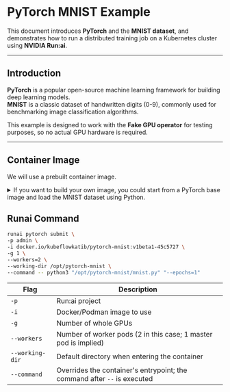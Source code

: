 # PyTorch MNIST Example

This document introduces **PyTorch** and the **MNIST dataset**, and demonstrates how to run a distributed training job on a Kubernetes cluster using **NVIDIA Run:ai**.

---

## Introduction

**PyTorch** is a popular open-source machine learning framework for building deep learning models.  
**MNIST** is a classic dataset of handwritten digits (0-9), commonly used for benchmarking image classification algorithms.

This example is designed to work with the **Fake GPU operator** for testing purposes, so no actual GPU hardware is required.

---

## Container Image

We will use a prebuilt container image.


<details>
<summary>If you want to build your own image, you could start from a PyTorch base image and load the MNIST dataset using Python.</summary>

#### Load the data
```
import torch
import torchvision
import torchvision.datasets as datasets
import torchvision.transforms as transforms

mnist_trainset = datasets.MNIST(root='./data', train=True, download=True, transform=transforms.ToTensor())
mnist_testset = datasets.MNIST(root='./data', train=False, download=True, transform=transforms.ToTensor())
```

#### Create the Dockerfile
```
FROM pytorch/pytorch:1.0-cuda10.0-cudnn7-runtime

ADD </path/to/dataset/locally> /opt/pytorch-mnist
WORKDIR /opt/pytorch-mnist

# Add folder for the logs.
RUN mkdir /katib

RUN chgrp -R 0 /opt/pytorch-mnist \
  && chmod -R g+rwX /opt/pytorch-mnist \
  && chgrp -R 0 /katib \
  && chmod -R g+rwX /katib

ENTRYPOINT ["python3", "/opt/pytorch-mnist/mnist.py"]
```

#### Build the image
```
docker build -t my-pytorch-mnist:latest .
```
</details>

## Runai Command
```bash
runai pytorch submit \
-p admin \
-i docker.io/kubeflowkatib/pytorch-mnist:v1beta1-45c5727 \
-g 1 \
--workers=2 \
--working-dir /opt/pytorch-mnist \
--command -- python3 "/opt/pytorch-mnist/mnist.py" "--epochs=1"
```
| Flag            | Description                                                                 |
|-----------------|------------------------------------------------------------------------------|
| `-p`            | Run:ai project                                                              |
| `-i`            | Docker/Podman image to use                                                  |
| `-g`            | Number of whole GPUs                                                        |
| `--workers`     | Number of worker pods (2 in this case; 1 master pod is implied)              |
| `--working-dir` | Default directory when entering the container                               |
| `--command`     | Overrides the container's entrypoint; the command after `--` is executed     |